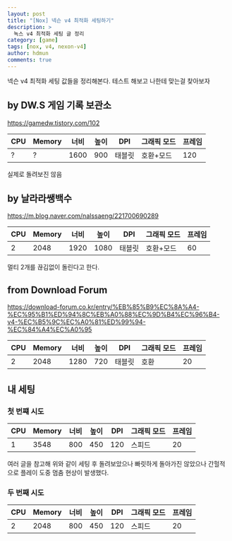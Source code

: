 ```yaml
---
layout: post
title: "[Nox] 넥슨 v4 최적화 세팅하기"
description: >
  녹스 v4 최적화 세팅 글 정리
category: [game]
tags: [nox, v4, nexon-v4]
author: hdmun
comments: true
---
```


넥슨 v4 최적화 세팅 값들을 정리해본다. 테스트 해보고 나한테 맞는걸 찾아보자

## by DW.S 게임 기록 보관소

https://gamedw.tistory.com/102


CPU | Memory | 너비 | 높이 | DPI | 그래픽 모드 | 프레임
--- | --- | --- | --- | --- | --- | ---
? | ? | 1600 | 900 | 태블릿 | 호환+모드 | 120

실제로 돌려보진 않음


## by 날라라쌩백수

https://m.blog.naver.com/nalssaeng/221700690289


CPU | Memory | 너비 | 높이 | DPI | 그래픽 모드 | 프레임
--- | --- | --- | --- | --- | --- | ---
2 | 2048 | 1920 | 1080 | 태블릿 | 호환+모드 | 60

멀티 2개를 끊김없이 돌린다고 한다.


## from Download Forum

https://download-forum.co.kr/entry/%EB%85%B9%EC%8A%A4-%EC%95%B1%ED%94%8C%EB%A0%88%EC%9D%B4%EC%96%B4-v4-%EC%B5%9C%EC%A0%81%ED%99%94-%EC%84%A4%EC%A0%95


CPU | Memory | 너비 | 높이 | DPI | 그래픽 모드 | 프레임
--- | --- | --- | --- | --- | --- | ---
2 | 2048 | 1280 | 720 | 태블릿 | 호환 | 20


## 내 세팅

### 첫 번쨰 시도

CPU | Memory | 너비 | 높이 | DPI | 그래픽 모드 | 프레임
--- | --- | --- | --- | --- | --- | ---
1 | 3548 | 800 | 450 | 120 | 스피드 | 20

여러 글을 참고해 위와 같이 세팅 후 돌려보았으나 빠릿하게 돌아가진 않았으나 간헐적으로 플레이 도중 멈춤 현상이 발생했다.


### 두 번째 시도

CPU | Memory | 너비 | 높이 | DPI | 그래픽 모드 | 프레임
--- | --- | --- | --- | --- | --- | ---
2 | 2048 | 800 | 450 | 120 | 스피드 | 20
